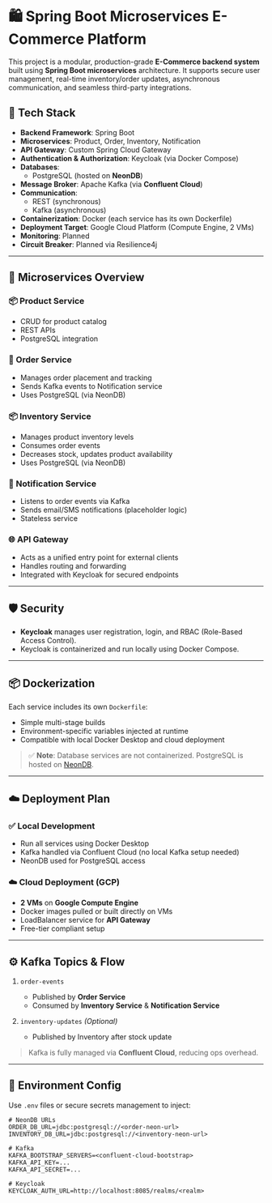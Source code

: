 # 🛍️ Spring Boot Microservices E-Commerce Platform

This project is a modular, production-grade **E-Commerce backend system** built using **Spring Boot microservices** architecture. It supports secure user management, real-time inventory/order updates, asynchronous communication, and seamless third-party integrations.

## 🔧 Tech Stack

- **Backend Framework**: Spring Boot
- **Microservices**: Product, Order, Inventory, Notification
- **API Gateway**: Custom Spring Cloud Gateway
- **Authentication & Authorization**: Keycloak (via Docker Compose)
- **Databases**:
  - PostgreSQL (hosted on **NeonDB**)
- **Message Broker**: Apache Kafka (via **Confluent Cloud**)
- **Communication**:
  - REST (synchronous)
  - Kafka (asynchronous)
- **Containerization**: Docker (each service has its own Dockerfile)
- **Deployment Target**: Google Cloud Platform (Compute Engine, 2 VMs)
- **Monitoring**: Planned
- **Circuit Breaker**: Planned via Resilience4j

---

## 🧩 Microservices Overview

### 📦 Product Service
- CRUD for product catalog
- REST APIs
- PostgreSQL integration

### 🛒 Order Service
- Manages order placement and tracking
- Sends Kafka events to Notification service
- Uses PostgreSQL (via NeonDB)

### 📦 Inventory Service
- Manages product inventory levels
- Consumes order events
- Decreases stock, updates product availability
- Uses PostgreSQL (via NeonDB)

### 🔔 Notification Service
- Listens to order events via Kafka
- Sends email/SMS notifications (placeholder logic)
- Stateless service

### 🌐 API Gateway
- Acts as a unified entry point for external clients
- Handles routing and forwarding
- Integrated with Keycloak for secured endpoints

---

## 🛡️ Security

- **Keycloak** manages user registration, login, and RBAC (Role-Based Access Control).
- Keycloak is containerized and run locally using Docker Compose.

---

## 📦 Dockerization

Each service includes its own `Dockerfile`:
- Simple multi-stage builds
- Environment-specific variables injected at runtime
- Compatible with local Docker Desktop and cloud deployment

> ✅ **Note**: Database services are not containerized. PostgreSQL is hosted on [NeonDB](https://neon.tech/).

---

## ☁️ Deployment Plan

### ✅ Local Development
- Run all services using Docker Desktop
- Kafka handled via Confluent Cloud (no local Kafka setup needed)
- NeonDB used for PostgreSQL access

### ☁️ Cloud Deployment (GCP)
- **2 VMs** on **Google Compute Engine**
- Docker images pulled or built directly on VMs
- LoadBalancer service for **API Gateway**
- Free-tier compliant setup

---

## ⚙️ Kafka Topics & Flow

1. `order-events`  
   - Published by **Order Service**  
   - Consumed by **Inventory Service** & **Notification Service**

2. `inventory-updates` *(Optional)*  
   - Published by Inventory after stock update

> Kafka is fully managed via **Confluent Cloud**, reducing ops overhead.

---

## 🔐 Environment Config

Use `.env` files or secure secrets management to inject:

```env
# NeonDB URLs
ORDER_DB_URL=jdbc:postgresql://<order-neon-url>
INVENTORY_DB_URL=jdbc:postgresql://<inventory-neon-url>

# Kafka
KAFKA_BOOTSTRAP_SERVERS=<confluent-cloud-bootstrap>
KAFKA_API_KEY=...
KAFKA_API_SECRET=...

# Keycloak
KEYCLOAK_AUTH_URL=http://localhost:8085/realms/<realm>
